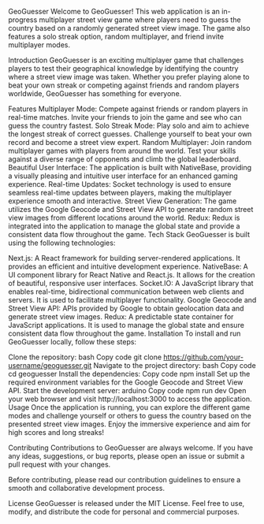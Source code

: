 GeoGuesser
Welcome to GeoGuesser! This web application is an in-progress multiplayer street view game where players need to guess the country based on a randomly generated street view image. The game also features a solo streak option, random multiplayer, and friend invite multiplayer modes.

Introduction
GeoGuesser is an exciting multiplayer game that challenges players to test their geographical knowledge by identifying the country where a street view image was taken. Whether you prefer playing alone to beat your own streak or competing against friends and random players worldwide, GeoGuesser has something for everyone.

Features
Multiplayer Mode: Compete against friends or random players in real-time matches. Invite your friends to join the game and see who can guess the country fastest.
Solo Streak Mode: Play solo and aim to achieve the longest streak of correct guesses. Challenge yourself to beat your own record and become a street view expert.
Random Multiplayer: Join random multiplayer games with players from around the world. Test your skills against a diverse range of opponents and climb the global leaderboard.
Beautiful User Interface: The application is built with NativeBase, providing a visually pleasing and intuitive user interface for an enhanced gaming experience.
Real-time Updates: Socket technology is used to ensure seamless real-time updates between players, making the multiplayer experience smooth and interactive.
Street View Generation: The game utilizes the Google Geocode and Street View API to generate random street view images from different locations around the world.
Redux: Redux is integrated into the application to manage the global state and provide a consistent data flow throughout the game.
Tech Stack
GeoGuesser is built using the following technologies:

Next.js: A React framework for building server-rendered applications. It provides an efficient and intuitive development experience.
NativeBase: A UI component library for React Native and React.js. It allows for the creation of beautiful, responsive user interfaces.
Socket.IO: A JavaScript library that enables real-time, bidirectional communication between web clients and servers. It is used to facilitate multiplayer functionality.
Google Geocode and Street View API: APIs provided by Google to obtain geolocation data and generate street view images.
Redux: A predictable state container for JavaScript applications. It is used to manage the global state and ensure consistent data flow throughout the game.
Installation
To install and run GeoGuesser locally, follow these steps:

Clone the repository:
bash
Copy code
git clone https://github.com/your-username/geoguesser.git
Navigate to the project directory:
bash
Copy code
cd geoguesser
Install the dependencies:
Copy code
npm install
Set up the required environment variables for the Google Geocode and Street View API.
Start the development server:
arduino
Copy code
npm run dev
Open your web browser and visit http://localhost:3000 to access the application.
Usage
Once the application is running, you can explore the different game modes and challenge yourself or others to guess the country based on the presented street view images. Enjoy the immersive experience and aim for high scores and long streaks!

Contributing
Contributions to GeoGuesser are always welcome. If you have any ideas, suggestions, or bug reports, please open an issue or submit a pull request with your changes.

Before contributing, please read our contribution guidelines to ensure a smooth and collaborative development process.

License
GeoGuesser is released under the MIT License. Feel free to use, modify, and distribute the code for personal and commercial purposes.
